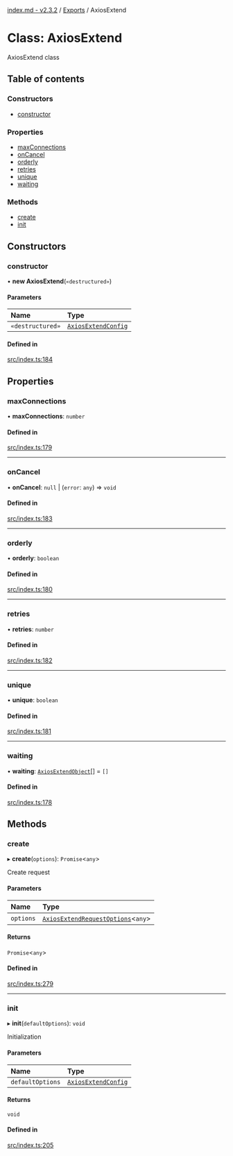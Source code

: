 [index.md - v2.3.2](../README.md) / [Exports](../modules.md) / AxiosExtend

# Class: AxiosExtend

AxiosExtend class

## Table of contents

### Constructors

- [constructor](AxiosExtend.md#constructor)

### Properties

- [maxConnections](AxiosExtend.md#maxconnections)
- [onCancel](AxiosExtend.md#oncancel)
- [orderly](AxiosExtend.md#orderly)
- [retries](AxiosExtend.md#retries)
- [unique](AxiosExtend.md#unique)
- [waiting](AxiosExtend.md#waiting)

### Methods

- [create](AxiosExtend.md#create)
- [init](AxiosExtend.md#init)

## Constructors

### constructor

• **new AxiosExtend**(`«destructured»`)

#### Parameters

| Name | Type |
| :------ | :------ |
| `«destructured»` | [`AxiosExtendConfig`](../interfaces/AxiosExtendConfig.md) |

#### Defined in

[src/index.ts:184](https://github.com/saqqdy/axios-ex/blob/e01ff9c/src/index.ts#L184)

## Properties

### maxConnections

• **maxConnections**: `number`

#### Defined in

[src/index.ts:179](https://github.com/saqqdy/axios-ex/blob/e01ff9c/src/index.ts#L179)

___

### onCancel

• **onCancel**: ``null`` \| (`error`: `any`) => `void`

#### Defined in

[src/index.ts:183](https://github.com/saqqdy/axios-ex/blob/e01ff9c/src/index.ts#L183)

___

### orderly

• **orderly**: `boolean`

#### Defined in

[src/index.ts:180](https://github.com/saqqdy/axios-ex/blob/e01ff9c/src/index.ts#L180)

___

### retries

• **retries**: `number`

#### Defined in

[src/index.ts:182](https://github.com/saqqdy/axios-ex/blob/e01ff9c/src/index.ts#L182)

___

### unique

• **unique**: `boolean`

#### Defined in

[src/index.ts:181](https://github.com/saqqdy/axios-ex/blob/e01ff9c/src/index.ts#L181)

___

### waiting

• **waiting**: [`AxiosExtendObject`](../interfaces/AxiosExtendObject.md)[] = `[]`

#### Defined in

[src/index.ts:178](https://github.com/saqqdy/axios-ex/blob/e01ff9c/src/index.ts#L178)

## Methods

### create

▸ **create**(`options`): `Promise`<`any`\>

Create request

#### Parameters

| Name | Type |
| :------ | :------ |
| `options` | [`AxiosExtendRequestOptions`](../interfaces/AxiosExtendRequestOptions.md)<`any`\> |

#### Returns

`Promise`<`any`\>

#### Defined in

[src/index.ts:279](https://github.com/saqqdy/axios-ex/blob/e01ff9c/src/index.ts#L279)

___

### init

▸ **init**(`defaultOptions`): `void`

Initialization

#### Parameters

| Name | Type |
| :------ | :------ |
| `defaultOptions` | [`AxiosExtendConfig`](../interfaces/AxiosExtendConfig.md) |

#### Returns

`void`

#### Defined in

[src/index.ts:205](https://github.com/saqqdy/axios-ex/blob/e01ff9c/src/index.ts#L205)
